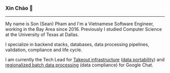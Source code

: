 ### Xin Chào 👋

---

My name is Son (Sean) Pham and I'm a Vietnamese Software Engineer, working in the Bay Area since 2016. Previously I studied Computer Science at the University of Texas at Dallas.

I specialize in backend stacks, databases, data processing pipelines, validation, compliance and life cycle.

I am currently the Tech Lead for [Takeout infrastructure](https://takeout.google.com/) ([data portability](https://blog.google/technology/safety-security/data-portability/)) and [regionalized batch data processing](https://workspace.google.com/blog/product-announcements/announcing-sovereign-controls-for-google-workspace) (data compliance) for Google Chat.


<!--
**sonph/sonph** is a ✨ _special_ ✨ repository because its `README.md` (this file) appears on your GitHub profile.

Here are some ideas to get you started:

- 🔭 I’m currently working on ...
- 🌱 I’m currently learning ...
- 👯 I’m looking to collaborate on ...
- 🤔 I’m looking for help with ...
- 💬 Ask me about ...
- 📫 How to reach me: ...
- 😄 Pronouns: ...
- ⚡ Fun fact: ...
-->

